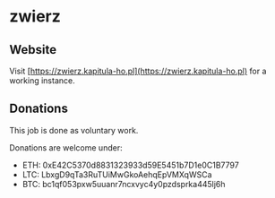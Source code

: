 # zwierz

## Website

Visit [https://zwierz.kapitula-ho.pl](https://zwierz.kapitula-ho.pl) for a
working instance.

## Donations
This job is done as voluntary work.

Donations are welcome under:
- ETH: 0xE42C5370d8831323933d59E5451b7D1e0C1B7797
- LTC: LbxgD9qTa3RuTUiMwGkoAehqEpVMXqWSCa
- BTC: bc1qf053pxw5uuanr7ncxvyc4y0pzdsprka445lj6h
